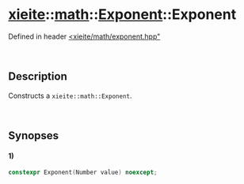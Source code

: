 # [xieite](../../../../../../xieite.md)\:\:[math](../../../../../../math.md)\:\:[Exponent<Number>](../../../../exponent.md)\:\:Exponent
Defined in header [<xieite/math/exponent.hpp"](../../../../../../../include/xieite/math/exponent.hpp)

&nbsp;

## Description
Constructs a `xieite::math::Exponent`.

&nbsp;

## Synopses
#### 1)
```cpp
constexpr Exponent(Number value) noexcept;
```
